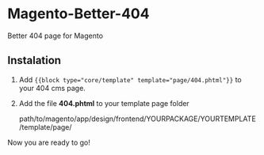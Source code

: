 Magento-Better-404
==================

Better 404 page for Magento

## Instalation

1. Add ```{{block type="core/template" template="page/404.phtml"}}``` to your 404 cms page.

2. Add the file **404.phtml** to your template page folder 


    path/to/magento/app/design/frontend/YOURPACKAGE/YOURTEMPLATE/template/page/

Now you are ready to go!
